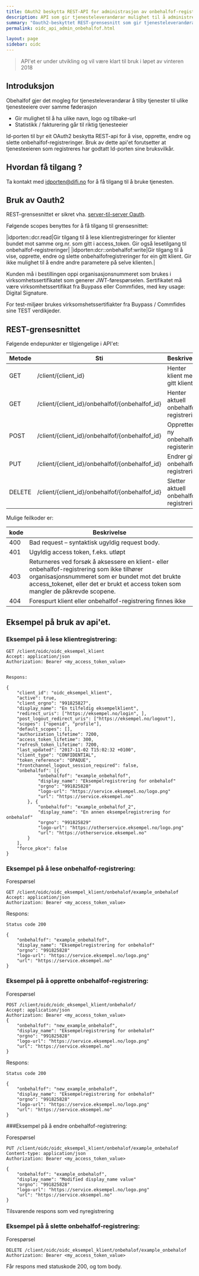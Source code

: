```yaml
---
title: OAuth2 beskytta REST-API for administrasjon av onbehalfof-registreringar
description: API som gir tjenesteleverandørar mulighet til å administrere sine onbehalfof-registreringer.
summary: "Oauth2-beskyttet REST-grensesnitt som gir tjenesteleverandørar mulighet til å administrere sine onbehalfof-registreringer."
permalink: oidc_api_admin_onbehalfof.html

layout: page
sidebar: oidc
---
```


> API'et er under utvikling og vil være klart til bruk i løpet av vinteren 2018

## Introduksjon

Obehalfof gjer det mogleg for tjenesteleverandørar å tilby tjenester til ulike tjenesteeiere over samme føderasjon
* Gir mulighet til å ha ulike navn, logo og tilbake-url
* Statistikk / fakturering går til riktig tjenesteeier

Id-porten til byr eit OAuth2 beskytta REST-api for å vise, opprette, endre og slette onbehalfof-registreringer. Bruk av dette api'et forutsetter at tjenesteeieren som registreres har godtatt Id-porten sine bruksvilkår.


## Hvordan få tilgang ?

Ta kontakt med idporten@difi.no for å få tilgang til å bruke tjenesten.


## Bruk av Oauth2

REST-grensesnittet er sikret vha. [server-til-server Oauth](https://difi.github.io/idporten-oidc-dokumentasjon//4_server-to-server-oauth2.html).

Følgende scopes benyttes for å få tilgang til grensesnittet:

|idporten::dcr.read|Gir tilgang til å lese klientregistreringer for klienter bundet mot samme org.nr. som gitt i access_token. Gir også lesetilgang til onbehalfof-registreringer|
|idporten:dcr::onbehalfof:write|Gir tilgang til å vise, opprette, endre og slette onbehalfofregistreringer for ein gitt klient. Gir ikke mulighet til å endre andre parametere på selve klienten.|

Kunden må i bestillingen oppi organisasjonsnummeret som brukes i virksomhetssertifikatet som generer JWT-førespørselen.  Sertifikatet må være virksomhetssertifikat fra Buypass eller Commfides, med key usage: Digital Signature.

For test-miljøer brukes virksomshetssertifiakter fra Buypass / Commfides sine TEST verdikjeder.

## REST-grensesnittet

Følgende endepunkter er tilgjengelige i API'et:

| Metode  | Sti | Beskrivelse |
| --- | --- | --- |
| GET |	/client/{client_id} | Henter klient med gitt klient_id |
| GET |	/client/{client_id}/onbehalfof/{onbehalfof_id} | Henter aktuell onbehalfof registrering |
| POST | /client/{client_id}/onbehalfof/{onbehalfof_id} | Oppretter ny onbehalfof registering |
| PUT | /client/{client_id}/onbehalfof/{onbehalfof_id}	| Endrer gitt onbehalfof registrering |
| DELETE | /client/{client_id}/onbehalfof/{onbehalfof_id} | Sletter aktuell onbehalfof registrering |

Mulige feilkoder er:

| kode | Beskrivelse|
| --- | --- |
|400 | Bad request – syntaktisk ugyldig request body.|
|401 | Ugyldig access token, f.eks. utløpt|
|403 | Returneres ved forsøk å aksessere en klient- eller onbehalfof-registrering som ikke tilhører organisasjonsnummeret som er bundet mot det brukte access_tokenet, eller det er brukt et access token som mangler de påkrevde scopene. |
|404 | Forespurt klient eller onbehalfof-registrering finnes ikke |

## Eksempel på bruk av api'et.

### Eksempel på å lese klientregistrering:

```
GET /client/oidc/oidc_eksempel_klient
Accept: application/json
Authorization: Bearer <my_access_token_value>


Respons:

{
	"client_id": "oidc_eksempel_klient",
	"active": true,
	"client_orgno": "991825827",
	"display_name": "En tilfeldig eksempelklient",
	"redirect_uris": ["https://eksempel.no/login", ],
	"post_logout_redirect_uris": ["https://eksempel.no/logout"],
	"scopes": ["openid", "profile"],
	"default_scopes": [],
	"authorization_lifetime": 7200,
	"access_token_lifetime": 300,
	"refresh_token_lifetime": 7200,
	"last_updated": "2017-11-02 T15:02:32 +0100",
	"client_type": "CONFIDENTIAL",
	"token_reference": "OPAQUE",
	"frontchannel_logout_session_required": false,
	"onbehalfof": [{
			"onbehalfof": "example_onbehalfof",
			"display_name": "Eksempelregistrering for onbehalof"
			"orgno": "991825828"
			"logo-url": "https://service.eksempel.no/logo.png"
			"url": "https://service.eksempel.no"
		}, {
			"onbehalfof": "example_onbehalfof_2",
			"display_name": "En annen eksempelregistrering for onbehalof"
			"orgno": "991825829"
			"logo-url": "https://otherservice.eksempel.no/logo.png"
			"url": "https://otherservice.eksempel.no"
		}
	],
	"force_pkce": false
}
```

### Eksempel på å lese onbehalfof-registrering:

Forespørsel
```
GET /client/oidc/oidc_eksempel_klient/onbehalof/example_onbehalof
Accept: application/json
Authorization: Bearer <my_access_token_value>
```

Respons:
```
Status code 200

{
	"onbehalfof": "example_onbehalfof",
	"display_name": "Eksempelregistrering for onbehalof"
	"orgno": "991825828"
	"logo-url": "https://service.eksempel.no/logo.png"
	"url": "https://service.eksempel.no"
}

```

### Eksempel på å opprette onbehalfof-registrering:

Forespørsel
```
POST /client/oidc/oidc_eksempel_klient/onbehalof/
Accept: application/json
Authorization: Bearer <my_access_token_value>
{
	"onbehalfof": "new_example_onbehalof",
	"display_name": "Eksempelregistrering for onbehalof"
	"orgno": "991825828"
	"logo-url": "https://service.eksempel.no/logo.png"
	"url": "https://service.eksempel.no"
}
```

Respons:
```
Status code 200

{
	"onbehalfof": "new_example_onbehalof",
	"display_name": "Eksempelregistrering for onbehalof"
	"orgno": "991825828"
	"logo-url": "https://service.eksempel.no/logo.png"
	"url": "https://service.eksempel.no"
}

```

###Eksempel på å endre onbehalfof-registrering:

Forespørsel
```
PUT /client/oidc/oidc_eksempel_klient/onbehalof/example_onbehalof
Content-type: application/json
Authorization: Bearer <my_access_token_value>

{
	"onbehalfof": "example_onbehalof",
	"display_name": "Modified display_name value"
	"orgno": "991825828"
	"logo-url": "https://service.eksempel.no/logo.png"
	"url": "https://service.eksempel.no"
}
``` 

Tilsvarende respons som ved nyregistrering

### Eksempel på å slette onbehalfof-registrering:

Forespørsel
```
DELETE /client/oidc/oidc_eksempel_klient/onbehalof/example_onbehalof
Authorization: Bearer <my_access_token_value>
``` 

Får respons med statuskode 200, og tom body.